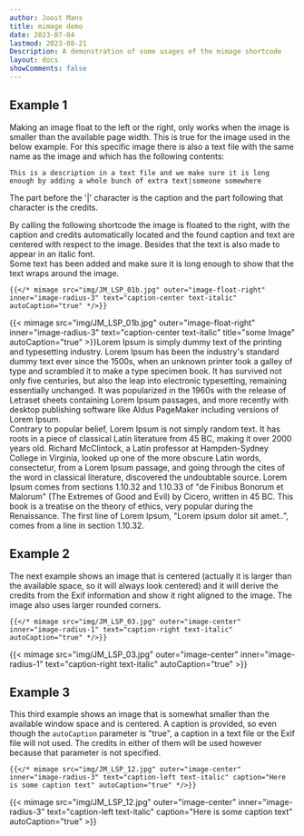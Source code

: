 ```yaml
---
author: Joost Mans
title: mimage demo
date: 2023-07-04
lastmod: 2023-08-21
Description: A demonstration of some usages of the mimage shortcode
layout: docs
showComments: false
---
```

<!-- cSpell:ignore Joost mimage shortcode Letraset Aldus Clintock consectetur undoubtable Finibus Bonorum Malorum amet exif lastmod -->

## Example 1

Making an image float to the left or the right, only works when the image is smaller than the available page width. This is true for the image used in the below example. For this specific image there is also a text file with the same name as the image and which has the following contents:

```text
This is a description in a text file and we make sure it is long enough by adding a whole bunch of extra text|someone somewhere
```

The part before the '|' character is the caption and the part following that character is the credits.

By calling the following shortcode the image is floated to the right, with the caption and credits automatically located and the found caption and text are centered with respect to the image. Besides that the text is also made to appear in an italic font.  
Some text has been added and make sure it is long enough to show that the text wraps around the image.

<!-- markdownlint-disable MD037 -->
```go-html-template
{{</* mimage src="img/JM_LSP_01b.jpg" outer="image-float-right" inner="image-radius-3" text="caption-center text-italic" autoCaption="true" */>}}
```
<!-- markdownlint-enable MD037 -->

{{< mimage src="img/JM_LSP_01b.jpg" outer="image-float-right" inner="image-radius-3" text="caption-center text-italic" title="some Image" autoCaption="true" >}}Lorem Ipsum is simply dummy text of the printing and typesetting industry. Lorem Ipsum has been the industry's standard dummy text ever since the 1500s, when an unknown printer took a galley of type and scrambled it to make a type specimen book. It has survived not only five centuries, but also the leap into electronic typesetting, remaining essentially unchanged. It was popularized in the 1960s with the release of Letraset sheets containing Lorem Ipsum passages, and more recently with desktop publishing software like Aldus PageMaker including versions of Lorem Ipsum.  
Contrary to popular belief, Lorem Ipsum is not simply random text. It has roots in a piece of classical Latin literature from 45 BC, making it over 2000 years old. Richard McClintock, a Latin professor at Hampden-Sydney College in Virginia, looked up one of the more obscure Latin words, consectetur, from a Lorem Ipsum passage, and going through the cites of the word in classical literature, discovered the undoubtable source. Lorem Ipsum comes from sections 1.10.32 and 1.10.33 of "de Finibus Bonorum et Malorum" (The Extremes of Good and Evil) by Cicero, written in 45 BC. This book is a treatise on the theory of ethics, very popular during the Renaissance. The first line of Lorem Ipsum, "Lorem ipsum dolor sit amet..", comes from a line in section 1.10.32.

## Example 2

The next example shows an image that is centered (actually it is larger than the available space, so it will always look centered) and it will derive the credits from the Exif information and show it right aligned to the image. The image also uses larger rounded corners.

<!-- markdownlint-disable MD037 -->
```go-html-template
{{</* mimage src="img/JM_LSP_03.jpg" outer="image-center" inner="image-radius-1" text="caption-right text-italic" autoCaption="true" */>}}  
```
<!-- markdownlint-enable MD037 -->

{{< mimage src="img/JM_LSP_03.jpg" outer="image-center" inner="image-radius-1" text="caption-right text-italic" autoCaption="true" >}}

## Example 3

This third example shows an image that is somewhat smaller than the available window space and is centered. A caption is provided, so even though the `autoCaption` parameter is "true", a caption in a text file or the Exif file will not used. The credits in either of them will be used however because that parameter is not specified.

<!-- markdownlint-disable MD037 -->
```go-html-template
{{</* mimage src="img/JM_LSP_12.jpg" outer="image-center" inner="image-radius-3" text="caption-left text-italic" caption="Here is some caption text" autoCaption="true" */>}}
```
<!-- markdownlint-enable MD037 -->

{{< mimage src="img/JM_LSP_12.jpg" outer="image-center" inner="image-radius-3" text="caption-left text-italic" caption="Here is some caption text" autoCaption="true" >}}
